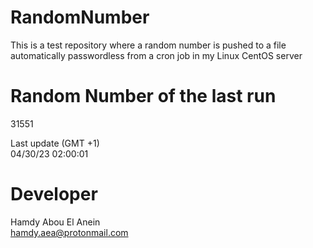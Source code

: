 # RandomNumber    
This is a test repository where a random number is pushed to a file automatically passwordless from a cron job in my Linux CentOS server    
# Random Number of the last run   
31551
      
Last update (GMT +1)    
04/30/23 02:00:01
# Developer    
Hamdy Abou El Anein   
hamdy.aea@protonmail.com

